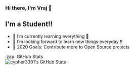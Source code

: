 ### Hi there, I'm Vraj 👋

## I'm a Student!!

- 🌱 I’m currently learning everything 🤣
- 👯 I’m looking forward to learn new things everyday !!
- 🥅 2020 Goals: Contribute more to Open Source projects

<summary>:zap: GitHub Stats</summary>

<img align="left" alt="cypher3301's GitHub Stats" src="https://github-readme-stats.codestackr.vercel.app/api?username=cypher3301&show_icons=true&hide_border=true" />

